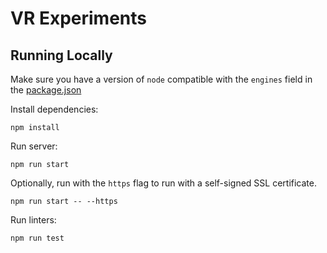 # VR Experiments

## Running Locally

Make sure you have a version of `node` compatible with the `engines` field in the [package.json](https://github.com/paavanb/webrtc-experiments/blob/master/package.json)

Install dependencies:
```
npm install
```

Run server:
```
npm run start
```

Optionally, run with the `https` flag to run with a self-signed SSL certificate.
```
npm run start -- --https
```

Run linters:
```
npm run test
```
